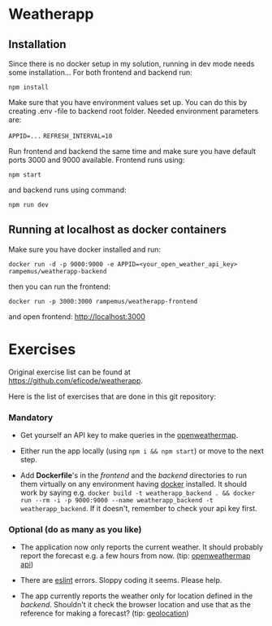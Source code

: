# Weatherapp

## Installation

Since there is no docker setup in my solution, running in dev mode needs some installation... For both frontend and backend run:

`npm install`

Make sure that you have environment values set up. You can do this by creating .env -file to backend root folder. Needed environment parameters are:

`APPID=...`
`REFRESH_INTERVAL=10`

Run frontend and backend the same time and make sure you have default ports 3000 and 9000 available. Frontend runs using:

`npm start`

and backend runs using command:

`npm run dev`

## Running at localhost as docker containers

Make sure you have docker installed and run:

`docker run -d -p 9000:9000 -e APPID=<your_open_weather_api_key> rampemus/weatherapp-backend`

then you can run the frontend:

`docker run -p 3000:3000 rampemus/weatherapp-frontend`

and open frontend: [http://localhost:3000](http://localhost:3000)

# Exercises

Original exercise list can be found at https://github.com/eficode/weatherapp.

Here is the list of exercises that are done in this git repository:

### Mandatory

* Get yourself an API key to make queries in the [openweathermap](http://openweathermap.org/).

* Either run the app locally (using `npm i && npm start`) or move to the next step.

* Add **Dockerfile**'s in the *frontend* and the *backend* directories to run them virtually on any environment having [docker](https://www.docker.com/) installed. It should work by saying e.g. `docker build -t weatherapp_backend . && docker run --rm -i -p 9000:9000 --name weatherapp_backend -t weatherapp_backend`. If it doesn't, remember to check your api key first.

### Optional (do as many as you like)

* The application now only reports the current weather. It should probably report the forecast e.g. a few hours from now. (tip: [openweathermap api](https://openweathermap.org/forecast5))

* There are [eslint](http://eslint.org/) errors. Sloppy coding it seems. Please help.

* The app currently reports the weather only for location defined in the *backend*. Shouldn't it check the browser location and use that as the reference for making a forecast? (tip: [geolocation](https://developer.mozilla.org/en-US/docs/Web/API/Geolocation/Using_geolocation))
